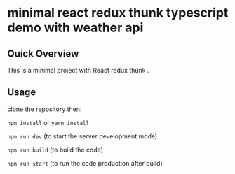 # minimal react redux thunk typescript demo with weather api

## Quick Overview

This is a minimal project with React redux thunk .

## Usage

clone the repository then:

`npm install` or `yarn install`

`npm run dev` (to start the server development mode)

`npm run build` (to build the code)

`npm run start` (to run the code production after build)

